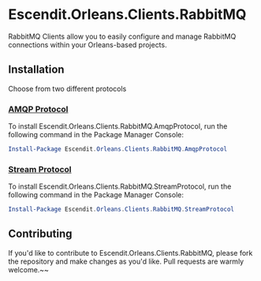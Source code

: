 # Escendit.Orleans.Clients.RabbitMQ

RabbitMQ Clients allow you to easily configure and manage RabbitMQ connections within
your Orleans-based projects.

## Installation

Choose from two different protocols

### [AMQP Protocol](src/AmqpProtocol)

To install Escendit.Orleans.Clients.RabbitMQ.AmqpProtocol, run the following command in the Package Manager Console:

```powershell
Install-Package Escendit.Orleans.Clients.RabbitMQ.AmqpProtocol
```

### [Stream Protocol](src/StreamProtocol)

To install Escendit.Orleans.Clients.RabbitMQ.StreamProtocol, run the following command in the Package Manager Console:

```powershell
Install-Package Escendit.Orleans.Clients.RabbitMQ.StreamProtocol
```

## Contributing

If you'd like to contribute to Escendit.Orleans.Clients.RabbitMQ,
please fork the repository and make changes as you'd like.
Pull requests are warmly welcome.~~

